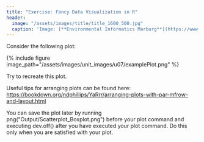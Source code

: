 ```yaml
---
title: "Exercise: Fancy Data Visualization in R"
header:
  image: "/assets/images/title/title_1600_500.jpg"
  caption: 'Image: [**Environmental Informatics Marburg**](https://www.uni-marburg.de/en/fb19/disciplines/physisch/environmentalinformatics)'
---
```


Consider the following plot:

{% include figure image_path="/assets/images/unit_images/u07/examplePlot.png" %}

Try to recreate this plot.

Useful tips for arranging plots can be found here: https://bookdown.org/ndphillips/YaRrr/arranging-plots-with-par-mfrow-and-layout.html

You can save the plot later by running png("Output/Scatterplot_Boxplot.png") before your plot command and executing dev.off() after you have executed your plot command. Do this only when you are satisfied with your plot.